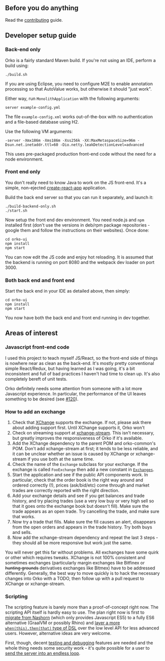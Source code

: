 ## Before you do anything

Read the [contributing](Contributing) guide.

## Developer setup guide

### Back-end only

Orko is a fairly standard Maven build. If you're not using an IDE, perform a build using:
```
./build.sh
```
If you are using Eclipse, you need to configure M2E to enable annotation processing so that AutoValue works, but otherwise it should "just work".

Either way, run `MonolithApplication` with the following arguments:

```
server example-config.yml
```

The file `example-config.xml` works out-of-the-box with no authentication and a file-based database using H2.

Use the following VM arguments:

```
-server -Xmx186m -Xms186m -Xss256k -XX:MaxMetaspaceSize=96m -Dsun.net.inetaddr.ttl=60 -Dio.netty.leakDetectionLevel=advanced
```
This uses pre-packaged production front-end code without the need for a node environment.

### Front end only

You don't really need to know Java to work on the JS front-end. It's a simple, non-ejected [create-react-app](https://github.com/facebook/create-react-app) application.

Build the back end server so that you can run it separately, and launch it:
```
./build-backend-only.sh
./start.sh
```
Now setup the front end dev environment.  You need node.js and `npm` installed first (don't use the versions in deb/rpm package repositories - google them and follow the instructions on their websites). Once done:
```
cd orko-ui
npm install
npm start
```
You can now edit the JS code and enjoy hot reloading.  It is assumed that the backend is running on port 8080 and the webpack dev loader on port 3000.

### Both back end and front end

Start the back end in your IDE as detailed above, then simply:
```
cd orko-ui
npm install
npm start
```
You now have both the back end and front end running in dev together.


## Areas of interest

### Javascript front-end code

I used this project to teach myself JS/React, so the front-end side of things is nowhere near as clean as the back-end. It's mostly pretty conventional simple React/Redux, but having learned as I was going, it's a bit inconsistent and full of bad practices I haven't had time to clean up. It's also completely bereft of unit tests.

Orko definitely needs some attention from someone with a lot more Javascript experience. In particular, the performance of the UI leaves something to be desired (see [#120](../issues/120)).

### How to add an exchange

1. Check that [XChange](https://github.com/knowm/XChange) supports the exchange. If not, please ask there about adding support first. Until XChange supports it, Orko won't
1. Check on streaming support at [xchange-stream](https://github.com/bitrich-info/xchange-stream). This isn't necessary, but greatly improves the responsiveness of Orko if it's available.
1. Add the XChange dependency to the parent POM and orko-common's POM. Don't add xchange-stream at first; it tends to be less reliable, and it can be unclear whether an issue is caused by XChange or xchange-stream if you use both at the same time.
1. Check the name of the `Exchange` subclass for your exchange. If the exchange is called `FooExchange` then add a new constant in [`Exchanges`](../blob/master/orko-common/src/main/java/com/grahamcrockford/orko/exchange/Exchanges.java).
1. Start the application and see if the public API components work. In particular, check that the order book is the right way around and ordered correctly (!), prices (ask/bid/etc) come through and market trades are correctly reported with the right direction.
1. Add your exchange details and see if you get balances and trade history, and try placing trades (use a very low buy or very high sell so that it goes onto the exchange book but doesn't fill). Make sure the trade appears as an open trade. Try cancelling the trade, and make sure that works.
1. Now try a trade that fills. Make sure the fill causes an alert, disappears from the open orders and appears in the trade history. Try both buys and sells.
1. Now add the xchange-stream dependency and repeat the last 3 steps - they should all be more responsive but work just the same.

You will never get this far without problems. All exchanges have some quirk or other which requires tweaks. XChange is not 100% consistent and sometimes exchanges (particularly margin exchanges like Bitfinex or ~~hunting grounds~~ derivatives exchanges like Bitmex) have to be addressed differently. Generally, the best way to move quickly is to hack the necessary changes into Orko with a TODO, then follow up with a pull request to XChange or xchange-stream.

### Scripting

The scripting feature is barely more than a proof-of-concept right now. The scripting API itself is hardly easy to use. The plan right now is first to [migrate from Nashorn](../issues/113) (which only provides Javascript ES5) to a fully ES6 alternative (GraalVM or possibly Rhino) and [layer a more `when(this).then(that)` type of DSL](../issues/122) over the low level API for less advanced users. However, alternative ideas are very welcome.

First, though, decent [testing and debugging](../issues/109) features are needed and the whole thing needs some security work - it's quite possible for a user to [send the server into an endless loop](../issues/123).

